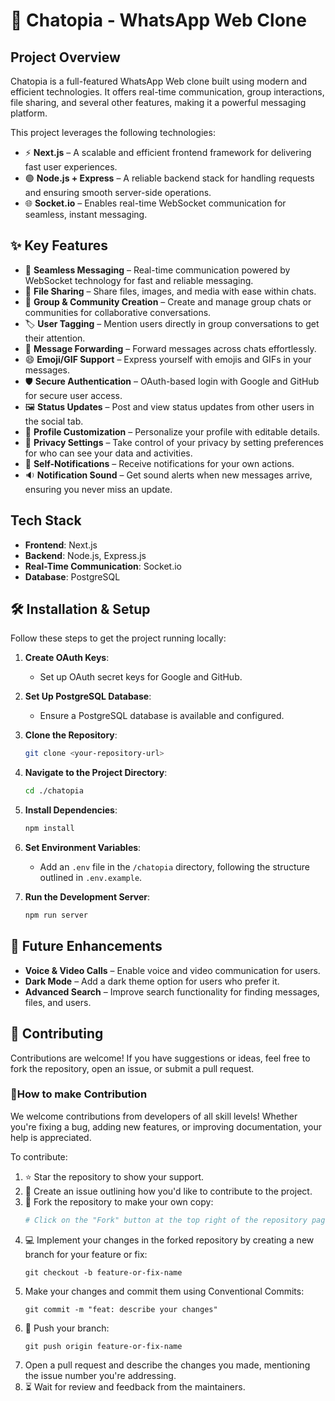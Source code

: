 # 📱 Chatopia - WhatsApp Web Clone

## Project Overview

Chatopia is a full-featured WhatsApp Web clone built using modern and efficient technologies. It offers real-time communication, group interactions, file sharing, and several other features, making it a powerful messaging platform.

This project leverages the following technologies:

- ⚡ **Next.js** – A scalable and efficient frontend framework for delivering fast user experiences.
- 🟢 **Node.js + Express** – A reliable backend stack for handling requests and ensuring smooth server-side operations.
- 🌐 **Socket.io** – Enables real-time WebSocket communication for seamless, instant messaging.

## ✨ Key Features

- 💬 **Seamless Messaging** – Real-time communication powered by WebSocket technology for fast and reliable messaging.
- 📁 **File Sharing** – Share files, images, and media with ease within chats.
- 👥 **Group & Community Creation** – Create and manage group chats or communities for collaborative conversations.
- 🏷️ **User Tagging** – Mention users directly in group conversations to get their attention.
- 🔄 **Message Forwarding** – Forward messages across chats effortlessly.
- 😄 **Emoji/GIF Support** – Express yourself with emojis and GIFs in your messages.
- 🛡️ **Secure Authentication** – OAuth-based login with Google and GitHub for secure user access.
- 🖼️ **Status Updates** – Post and view status updates from other users in the social tab.
- 🎨 **Profile Customization** – Personalize your profile with editable details.
- 🔧 **Privacy Settings** – Take control of your privacy by setting preferences for who can see your data and activities.
- 🔔 **Self-Notifications** – Receive notifications for your own actions.
- 🔉 **Notification Sound** – Get sound alerts when new messages arrive, ensuring you never miss an update.

## Tech Stack

- **Frontend**: Next.js
- **Backend**: Node.js, Express.js
- **Real-Time Communication**: Socket.io
- **Database**: PostgreSQL

## 🛠️ Installation & Setup

Follow these steps to get the project running locally:

1. **Create OAuth Keys**:
    - Set up OAuth secret keys for Google and GitHub.

2. **Set Up PostgreSQL Database**:
    - Ensure a PostgreSQL database is available and configured.

3. **Clone the Repository**:
    ```bash
    git clone <your-repository-url>
    ```

4. **Navigate to the Project Directory**:
    ```bash
    cd ./chatopia
    ```

5. **Install Dependencies**:
    ```bash
    npm install
    ```

6. **Set Environment Variables**:
    - Add an `.env` file in the `/chatopia` directory, following the structure outlined in `.env.example`.

7. **Run the Development Server**:
    ```bash
    npm run server
    ```

## 🚀 Future Enhancements

- **Voice & Video Calls** – Enable voice and video communication for users.
- **Dark Mode** – Add a dark theme option for users who prefer it.
- **Advanced Search** – Improve search functionality for finding messages, files, and users.

## 🤝 Contributing

Contributions are welcome! If you have suggestions or ideas, feel free to fork the repository, open an issue, or submit a pull request.

### 🤝How to make Contribution

We welcome contributions from developers of all skill levels! Whether you're fixing a bug, adding new features, or improving documentation, your help is appreciated. 

To contribute:

1. ⭐ Star the repository to show your support.
2. 📝 Create an issue outlining how you'd like to contribute to the project.
3. 🍴 Fork the repository to make your own copy:
   ```sh
   # Click on the "Fork" button at the top right of the repository page
4. 💻 Implement your changes in the forked repository by creating a new branch for your feature or fix:
   ```
   git checkout -b feature-or-fix-name
   ```
5. Make your changes and commit them using Conventional Commits:
   ```
   git commit -m "feat: describe your changes"
   ```
6. 🔄 Push your branch:
   ```
   git push origin feature-or-fix-name
   ```
7. Open a pull request and describe the changes you made, mentioning the issue number you're addressing.
8. ⏳ Wait for review and feedback from the maintainers.

